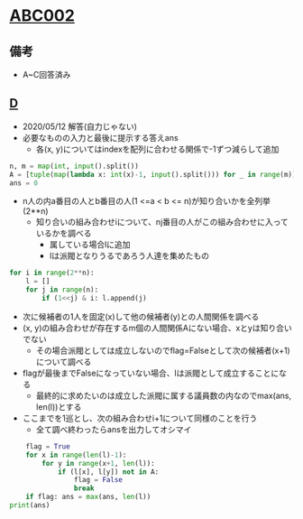 # [ABC002](https://atcoder.jp/contests/abc002/tasks)

## 備考

- A~C回答済み

## [D](https://atcoder.jp/contests/abc002/tasks/abc002_4)

- 2020/05/12 解答(自力じゃない)
- 必要なものの入力と最後に提示する答えans
  - 各(x, y)についてはindexを配列に合わせる関係で-1ずつ減らして追加

```py
n, m = map(int, input().split())
A = [tuple(map(lambda x: int(x)-1, input().split())) for _ in range(m)]
ans = 0
```

- n人の内a番目の人とb番目の人(1 <=a < b <= n)が知り合いかを全列挙(2**n)
  - 知り合いの組み合わせiについて、nj番目の人がこの組み合わせに入っているかを調べる
    - 属している場合lに追加
    - lは派閥となりうるであろう人達を集めたもの

```py
for i in range(2**n):
    l = []
    for j in range(n):
        if (1<<j) & i: l.append(j)
```

- 次に候補者の1人を固定(x)して他の候補者(y)との人間関係を調べる
- (x, y)の組み合わせが存在するm個の人間関係Aにない場合、xとyは知り合いでない
  - その場合派閥としては成立しないのでflag=Falseとして次の候補者(x+1)について調べる
- flagが最後までFalseになっていない場合、lは派閥として成立することになる
  - 最終的に求めたいのは成立した派閥に属する議員数の内なのでmax(ans, len(l))とする
- ここまでを1巡とし、次の組み合わせi+1について同様のことを行う
  - 全て調べ終わったらansを出力してオシマイ

```py
    flag = True
    for x in range(len(l)-1):
        for y in range(x+1, len(l)):
            if (l[x], l[y]) not in A:
                flag = False
                break
    if flag: ans = max(ans, len(l))
print(ans)
```
